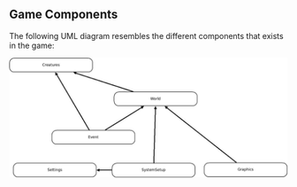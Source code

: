 ## Game Components

The following UML diagram resembles the different components that exists in the game:

![EXAMPLE IMAGE](./images/GameStructure.jpeg)